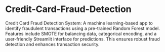 # Credit-Card-Fraud-Detection
Credit Card Fraud Detection System: A machine learning-based app to identify fraudulent transactions using a pre-trained Random Forest model. Features include SMOTE for balancing data, categorical encoding, and a user-friendly Streamlit interface for predictions. This ensures robust fraud detection and enhances transaction security.
